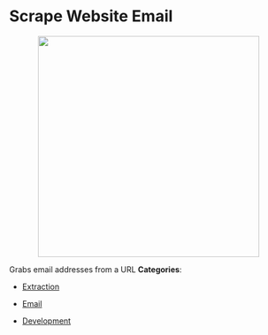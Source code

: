 # Scrape Website Email

<p align="center">
    <img width="400" src="https://raw.githubusercontent.com/awesome-apis/awesome-apis/apis/scrape-website-email/logo_256x256.png" />
</p>


Grabs email addresses from a URL
**Categories**:

- [Extraction](https://github/awesome-apis/awesome-apis#extraction)

- [Email](https://github/awesome-apis/awesome-apis#email)

- [Development](https://github/awesome-apis/awesome-apis#development)




